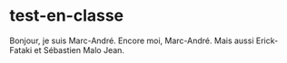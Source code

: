 # test-en-classe

Bonjour, je suis Marc-André.
Encore moi, Marc-André. Mais aussi Erick-Fataki et Sébastien Malo Jean.